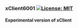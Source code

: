 ### xClient6001 [![License: MIT](https://img.shields.io/badge/License-MIT-yellow.svg)](https://en.wikipedia.org/wiki/MIT_License)

#### Experimental version of xClient 
